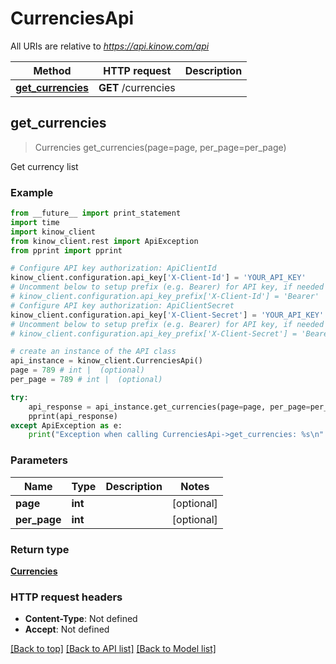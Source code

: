 # CurrenciesApi

All URIs are relative to *https://api.kinow.com/api*

Method | HTTP request | Description
------------- | ------------- | -------------
[**get_currencies**](#get_currencies) | **GET** /currencies | 


## **get_currencies**
> Currencies get_currencies(page=page, per_page=per_page)



Get currency list

### Example 
```python
from __future__ import print_statement
import time
import kinow_client
from kinow_client.rest import ApiException
from pprint import pprint

# Configure API key authorization: ApiClientId
kinow_client.configuration.api_key['X-Client-Id'] = 'YOUR_API_KEY'
# Uncomment below to setup prefix (e.g. Bearer) for API key, if needed
# kinow_client.configuration.api_key_prefix['X-Client-Id'] = 'Bearer'
# Configure API key authorization: ApiClientSecret
kinow_client.configuration.api_key['X-Client-Secret'] = 'YOUR_API_KEY'
# Uncomment below to setup prefix (e.g. Bearer) for API key, if needed
# kinow_client.configuration.api_key_prefix['X-Client-Secret'] = 'Bearer'

# create an instance of the API class
api_instance = kinow_client.CurrenciesApi()
page = 789 # int |  (optional)
per_page = 789 # int |  (optional)

try: 
    api_response = api_instance.get_currencies(page=page, per_page=per_page)
    pprint(api_response)
except ApiException as e:
    print("Exception when calling CurrenciesApi->get_currencies: %s\n" % e)
```

### Parameters

Name | Type | Description  | Notes
------------- | ------------- | ------------- | -------------
 **page** | **int**|  | [optional] 
 **per_page** | **int**|  | [optional] 

### Return type

[**Currencies**](#Currencies)

### HTTP request headers

 - **Content-Type**: Not defined
 - **Accept**: Not defined

[[Back to top]](#) [[Back to API list]](#documentation-for-api-endpoints) [[Back to Model list]](#documentation-for-models)


